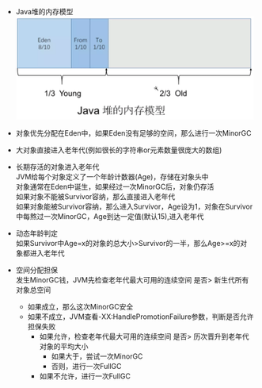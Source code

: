 * Java堆的内存模型  
  ![alt 属性文本](p/img_11.png)   
  
* 对象优先分配在Eden中，如果Eden没有足够的空间，那么进行一次MinorGC  
* 大对象直接进入老年代(例如很长的字符串or元素数量很庞大的数组)  
* 长期存活的对象进入老年代   
  JVM给每个对象定义了一个年龄计数器(Age)，存储在对象头中   
  对象通常在Eden中诞生，如果经过一次MinorGC后，对象仍存活   
  如果对象不能被Survivor容纳，那么直接进入老年代  
  如果对象能被Survivor容纳，那么进入Survivor，Age设为1，对象在Survivor中每熬过一次MinorGC，Age到达一定值(默认15),进入老年代  
  
* 动态年龄判定  
  如果Survivor中Age=x的对象的总大小>Survivor的一半，那么Age>=x的对象都进入老年代   
  
* 空间分配担保   
  发生MinorGC钱，JVM先检查老年代最大可用的连续空间 是否> 新生代所有对象总空间   
  * 如果成立，那么这次MinorGC安全
  * 如果不成立，JVM查看-XX:HandlePromotionFailure参数，判断是否允许担保失败   
     * 如果允许，检查老年代最大可用的连续空间 是否> 历次晋升到老年代对象的平均大小  
       * 如果大于，尝试一次MinorGC
       * 否则，进行一次FullGC  
     * 如果不允许，进行一次FullGC
